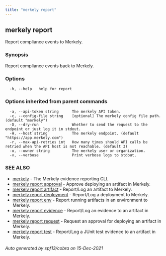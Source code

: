 ```yaml
---
title: "merkely report"
---
```


## merkely report

Report compliance events to Merkely.

### Synopsis


Report compliance events back to Merkely.


### Options

```
  -h, --help   help for report
```

### Options inherited from parent commands

```
  -a, --api-token string      The merkely API token.
  -c, --config-file string    [optional] The merkely config file path. (default "merkely")
  -D, --dry-run               Whether to send the request to the endpoint or just log it in stdout.
  -H, --host string           The merkely endpoint. (default "https://app.merkely.com")
  -r, --max-api-retries int   How many times should API calls be retried when the API host is not reachable. (default 3)
  -o, --owner string          The merkely user or organization.
  -v, --verbose               Print verbose logs to stdout.
```

### SEE ALSO

* [merkely](/client_reference/merkely/)	 - The Merkely evidence reporting CLI.
* [merkely report approval](/client_reference/merkely_report_approval/)	 - Approve deploying an artifact in Merkely. 
* [merkely report artifact](/client_reference/merkely_report_artifact/)	 - Report/Log an artifact to Merkely. 
* [merkely report deployment](/client_reference/merkely_report_deployment/)	 - Report/Log a deployment to Merkely. 
* [merkely report env](/client_reference/merkely_report_env/)	 - Report running artifacts in an environment to Merkely.
* [merkely report evidence](/client_reference/merkely_report_evidence/)	 - Report/Log an evidence to an artifact in Merkely. 
* [merkely report request](/client_reference/merkely_report_request/)	 - Request an approval for deploying an artifact in Merkely. 
* [merkely report test](/client_reference/merkely_report_test/)	 - Report/Log a JUnit test evidence to an artifact in Merkely. 

###### Auto generated by spf13/cobra on 15-Dec-2021
